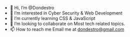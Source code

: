 - 👋 Hi, I’m @Dondestro
- 👀 I’m interested in Cyber Security & Web Development
- 🌱 I’m currently learning CSS & JavaScript
- 💞️ I’m looking to collaborate on Most tech related topics.
- 📫 How to reach me Email me at dondestro@gmail.com

<!---
Dondestro/Dondestro is a ✨ special ✨ repository because its `README.md` (this file) appears on your GitHub profile.
You can click the Preview link to take a look at your changes.
--->
